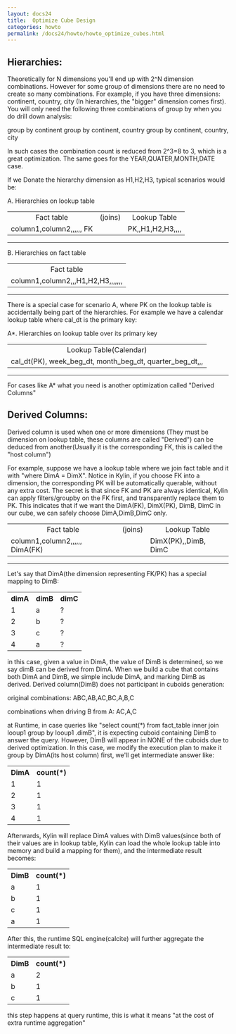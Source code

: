 ```yaml
---
layout: docs24
title:  Optimize Cube Design
categories: howto
permalink: /docs24/howto/howto_optimize_cubes.html
---
```


## Hierarchies:

Theoretically for N dimensions you'll end up with 2^N dimension combinations. However for some group of dimensions there are no need to create so many combinations. For example, if you have three dimensions: continent, country, city (In hierarchies, the "bigger" dimension comes first). You will only need the following three combinations of group by when you do drill down analysis:

group by continent
group by continent, country
group by continent, country, city

In such cases the combination count is reduced from 2^3=8 to 3, which is a great optimization. The same goes for the YEAR,QUATER,MONTH,DATE case.

If we Donate the hierarchy dimension as H1,H2,H3, typical scenarios would be:


A. Hierarchies on lookup table


<table>
  <tr>
    <td align="center">Fact table</td>
    <td align="center">(joins)</td>
    <td align="center">Lookup Table</td>
  </tr>
  <tr>
    <td>column1,column2,,,,,, FK</td>
    <td></td>
    <td>PK,,H1,H2,H3,,,,</td>
  </tr>
</table>

---

B. Hierarchies on fact table


<table>
  <tr>
    <td align="center">Fact table</td>
  </tr>
  <tr>
    <td>column1,column2,,,H1,H2,H3,,,,,,, </td>
  </tr>
</table>

---


There is a special case for scenario A, where PK on the lookup table is accidentally being part of the hierarchies. For example we have a calendar lookup table where cal_dt is the primary key:

A*. Hierarchies on lookup table over its primary key


<table>
  <tr>
    <td align="center">Lookup Table(Calendar)</td>
  </tr>
  <tr>
    <td>cal_dt(PK), week_beg_dt, month_beg_dt, quarter_beg_dt,,,</td>
  </tr>
</table>

---


For cases like A* what you need is another optimization called "Derived Columns"

## Derived Columns:

Derived column is used when one or more dimensions (They must be dimension on lookup table, these columns are called "Derived") can be deduced from another(Usually it is the corresponding FK, this is called the "host column")

For example, suppose we have a lookup table where we join fact table and it with "where DimA = DimX". Notice in Kylin, if you choose FK into a dimension, the corresponding PK will be automatically querable, without any extra cost. The secret is that since FK and PK are always identical, Kylin can apply filters/groupby on the FK first, and transparently replace them to PK.  This indicates that if we want the DimA(FK), DimX(PK), DimB, DimC in our cube, we can safely choose DimA,DimB,DimC only.

<table>
  <tr>
    <td align="center">Fact table</td>
    <td align="center">(joins)</td>
    <td align="center">Lookup Table</td>
  </tr>
  <tr>
    <td>column1,column2,,,,,, DimA(FK) </td>
    <td></td>
    <td>DimX(PK),,DimB, DimC</td>
  </tr>
</table>

---


Let's say that DimA(the dimension representing FK/PK) has a special mapping to DimB:


<table>
  <tr>
    <th>dimA</th>
    <th>dimB</th>
    <th>dimC</th>
  </tr>
  <tr>
    <td>1</td>
    <td>a</td>
    <td>?</td>
  </tr>
  <tr>
    <td>2</td>
    <td>b</td>
    <td>?</td>
  </tr>
  <tr>
    <td>3</td>
    <td>c</td>
    <td>?</td>
  </tr>
  <tr>
    <td>4</td>
    <td>a</td>
    <td>?</td>
  </tr>
</table>


in this case, given a value in DimA, the value of DimB is determined, so we say dimB can be derived from DimA. When we build a cube that contains both DimA and DimB, we simple include DimA, and marking DimB as derived. Derived column(DimB) does not participant in cuboids generation:

original combinations:
ABC,AB,AC,BC,A,B,C

combinations when driving B from A:
AC,A,C

at Runtime, in case queries like "select count(*) from fact_table inner join looup1 group by looup1 .dimB", it is expecting cuboid containing DimB to answer the query. However, DimB will appear in NONE of the cuboids due to derived optimization. In this case, we modify the execution plan to make it group by  DimA(its host column) first, we'll get intermediate answer like:


<table>
  <tr>
    <th>DimA</th>
    <th>count(*)</th>
  </tr>
  <tr>
    <td>1</td>
    <td>1</td>
  </tr>
  <tr>
    <td>2</td>
    <td>1</td>
  </tr>
  <tr>
    <td>3</td>
    <td>1</td>
  </tr>
  <tr>
    <td>4</td>
    <td>1</td>
  </tr>
</table>


Afterwards, Kylin will replace DimA values with DimB values(since both of their values are in lookup table, Kylin can load the whole lookup table into memory and build a mapping for them), and the intermediate result becomes:


<table>
  <tr>
    <th>DimB</th>
    <th>count(*)</th>
  </tr>
  <tr>
    <td>a</td>
    <td>1</td>
  </tr>
  <tr>
    <td>b</td>
    <td>1</td>
  </tr>
  <tr>
    <td>c</td>
    <td>1</td>
  </tr>
  <tr>
    <td>a</td>
    <td>1</td>
  </tr>
</table>


After this, the runtime SQL engine(calcite) will further aggregate the intermediate result to:


<table>
  <tr>
    <th>DimB</th>
    <th>count(*)</th>
  </tr>
  <tr>
    <td>a</td>
    <td>2</td>
  </tr>
  <tr>
    <td>b</td>
    <td>1</td>
  </tr>
  <tr>
    <td>c</td>
    <td>1</td>
  </tr>
</table>


this step happens at query runtime, this is what it means "at the cost of extra runtime aggregation"
